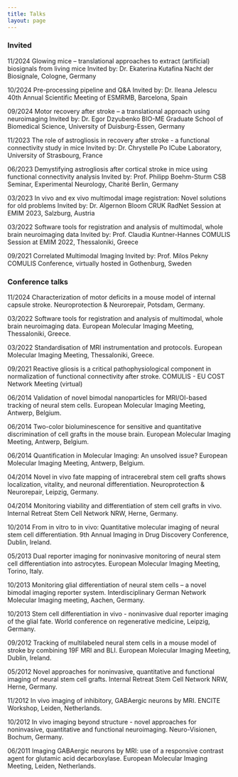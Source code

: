 ```yaml
---
title: Talks
layout: page
---
```


### Invited

11/2024	Glowing mice – translational approaches to extract (artificial) biosignals from living mice
Invited by: Dr. Ekaterina Kutafina
Nacht der Biosignale, Cologne, Germany

10/2024	Pre-processing pipeline and Q&A
Invited by: Dr. Ileana Jelescu
40th Annual Scientific Meeting of ESMRMB, Barcelona, Spain

09/2024	Motor recovery after stroke – a translational approach using neuroimaging 
Invited by: Dr. Egor Dzyubenko
BIO-ME Graduate School of Biomedical Science, University of Duisburg-Essen, Germany

11/2023	The role of astrogliosis in recovery after stroke - a functional connectivity study in mice
Invited by: Dr. Chrystelle Po
ICube Laboratory, University of Strasbourg, France

06/2023	Demystifying astrogliosis after cortical stroke in mice using functional connectivity analysis
Invited by: Prof. Philipp Boehm-Sturm
CSB Seminar, Experimental Neurology, Charité Berlin, Germany

03/2023	In vivo and ex vivo multimodal image registration: Novel solutions for old problems 
Invited by: Dr. Algernon Bloom
CRUK RadNet Session at EMIM 2023, Salzburg, Austria
	
03/2022	Software tools for registration and analysis of multimodal, whole brain neuroimaging data
Invited by: Prof. Claudia Kuntner-Hannes
COMULIS Session at EMIM 2022, Thessaloniki, Greece

09/2021	Correlated Multimodal Imaging 
Invited by: Prof. Milos Pekny
COMULIS Conference, virtually hosted in Gothenburg, Sweden

### Conference talks
11/2024 Characterization of motor deficits in a mouse model of internal capsule stroke. 
Neuroprotection & Neurorepair, Potsdam, Germany.

03/2022 Software tools for registration and analysis of multimodal, whole brain neuroimaging data. 
European Molecular Imaging Meeting, Thessaloniki, Greece.

03/2022 Standardisation of MRI instrumentation and protocols. European Molecular Imaging Meeting, Thessaloniki, Greece.

09/2021 Reactive gliosis is a critical pathophysiological component in normalization of functional connectivity after stroke. 
COMULIS - EU COST Network Meeting (virtual)

06/2014 Validation of novel bimodal nanoparticles for MRI/OI-based tracking of neural stem cells. 
European Molecular Imaging Meeting, Antwerp, Belgium.

06/2014 Two-color bioluminescence for sensitive and quantitative discrimination of cell grafts in the mouse brain. 
European Molecular Imaging Meeting, Antwerp, Belgium.

06/2014 Quantification in Molecular Imaging: An unsolved issue? 
European Molecular Imaging Meeting, Antwerp, Belgium.

04/2014 Novel in vivo fate mapping of intracerebral stem cell grafts shows localization, vitality, and neuronal differentiation. 
Neuroprotection & Neurorepair, Leipzig, Germany.

04/2014 Monitoring viability and differentiation of stem cell grafts in vivo. 
Internal Retreat Stem Cell Network NRW, Herne, Germany.

10/2014 From in vitro to in vivo: Quantitative molecular imaging of neural stem cell differentiation. 
9th Annual Imaging in Drug Discovery Conference, Dublin, Ireland.

05/2013 Dual reporter imaging for noninvasive monitoring of neural stem cell differentiation into astrocytes. 
European Molecular Imaging Meeting, Torino, Italy.

10/2013 Monitoring glial differentiation of neural stem cells – a novel bimodal imaging reporter system. 
Interdisciplinary German Network Molecular Imaging meeting, Aachen, Germany.

10/2013 Stem cell differentiation in vivo - noninvasive dual reporter imaging of the glial fate. 
World conference on regenerative medicine, Leipzig, Germany.

09/2012 Tracking of multilabeled neural stem cells in a mouse model of stroke by combining 19F MRI and BLI. 
European Molecular Imaging Meeting, Dublin, Ireland.

05/2012 Novel approaches for noninvasive, quantitative and functional imaging of neural stem cell grafts. 
Internal Retreat Stem Cell Network NRW, Herne, Germany.

11/2012 In vivo imaging of inhibitory, GABAergic neurons by MRI. 
ENCITE Workshop, Leiden, Netherlands.

10/2012 In vivo imaging beyond structure - novel approaches for noninvasive, quantitative and functional neuroimaging. 
Neuro-Visionen, Bochum, Germany.

06/2011 Imaging GABAergic neurons by MRI: use of a responsive contrast agent for glutamic acid decarboxylase. 
European Molecular Imaging Meeting, Leiden, Netherlands.


